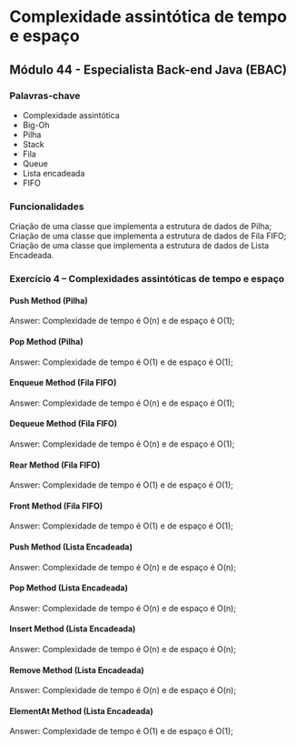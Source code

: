 # Complexidade assintótica de tempo e espaço 

## Módulo 44 - Especialista Back-end Java (EBAC)

### Palavras-chave

* Complexidade assintótica
* Big-Oh
* Pilha
* Stack
* Fila
* Queue
* Lista encadeada
* FIFO


### Funcionalidades

Criação de uma classe que implementa a estrutura de dados de Pilha;
Criação de uma classe que implementa a estrutura de dados de Fila FIFO;
Criação de uma classe que implementa a estrutura de dados de Lista Encadeada.


### Exercício 4 – Complexidades assintóticas de tempo e espaço

#### Push Method (Pilha)

Answer: Complexidade de tempo é O(n) e de espaço é O(1);

#### Pop Method (Pilha)

Answer: Complexidade de tempo é O(1) e de espaço é O(1);

#### Enqueue Method (Fila FIFO)

Answer: Complexidade de tempo é O(n) e de espaço é O(1);

#### Dequeue Method (Fila FIFO)

Answer: Complexidade de tempo é O(n) e de espaço é O(1);

#### Rear Method (Fila FIFO)

Answer: Complexidade de tempo é O(1) e de espaço é O(1);

#### Front Method (Fila FIFO)

Answer: Complexidade de tempo é O(1) e de espaço é O(1);

#### Push Method (Lista Encadeada)

Answer: Complexidade de tempo é O(n) e de espaço é O(n);

#### Pop Method (Lista Encadeada)

Answer: Complexidade de tempo é O(n) e de espaço é O(n);

#### Insert Method (Lista Encadeada)

Answer: Complexidade de tempo é O(n) e de espaço é O(n);

#### Remove Method (Lista Encadeada)

Answer: Complexidade de tempo é O(n) e de espaço é O(n);

#### ElementAt Method (Lista Encadeada)

Answer: Complexidade de tempo é O(1) e de espaço é O(1);